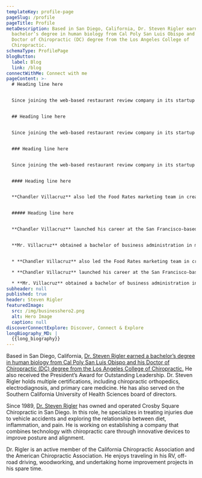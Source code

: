 ```yaml
---
templateKey: profile-page
pageSlug: /profile
pageTitle: Profile
metaDescription: Based in San Diego, California, Dr. Steven Rigler earned a
  bachelor’s degree in human biology from Cal Poly San Luis Obispo and his
  Doctor of Chiropractic (DC) degree from the Los Angeles College of
  Chiropractic.
schemaType: ProfilePage
blogButton:
  label: Blog
  link: /blog
connectWithMe: Connect with me
pageContent: >-
  # Heading line here


  Since joining the web-based restaurant review company in its startup phase, **Chandler Villacruz** has spearheaded market research activities that have allowed the firm to build effective advertising campaigns and achieve sound business growth.


  ## Heading line here


  Since joining the web-based restaurant review company in its startup phase, **Chandler Villacruz** has spearheaded market research activities that have allowed the firm to build effective advertising campaigns and achieve sound business growth.


  ### Heading line here


  Since joining the web-based restaurant review company in its startup phase, **Chandler Villacruz** has spearheaded market research activities that have allowed the firm to build effective advertising campaigns and achieve sound business growth.


  #### Heading line here


  **Chandler Villacruz** also led the Food Rates marketing team in creating a successful *user rewards program* that boosted online signups by 10,000 accounts in its first 30 days. For his achievements in his field, the [San Francisco Business Times](file:///home/surajit/Downloads/executives%20(2)/executives/profile.html#) recognized him as one of its “40 Under 40” *business leaders* in 2014.


  ##### Heading line here


  **Chandler Villacruz** launched his career at the San Francisco-based Healthy Living. After only six years with the firm, he advanced from his position of marketing associate to the role of marketing director.


  **Mr. Villacruz** obtained a bachelor of business administration in marketing from the Mays Business School at Texas A&M University, where he pursued the Advertising Strategy career track. Subsequently, he earned a master of science in marketing at the University of Southern California.


  * **Chandler Villacruz** also led the Food Rates marketing team in creating a successful *user rewards program* that boosted online signups by 10,000 accounts in its first 30 days. For his achievements in his field, the [San Francisco Business Times](file:///home/surajit/Downloads/executives%20(2)/executives/profile.html#) recognized him as one of its “40 Under 40” *business leaders* in 2014.

  * **Chandler Villacruz** launched his career at the San Francisco-based Healthy Living. After only six years with the firm, he advanced from his position of marketing associate to the role of marketing director.

  * **Mr. Villacruz** obtained a bachelor of business administration in marketing from the Mays Business School at Texas A&M University, where he pursued the Advertising Strategy career track. Subsequently, he earned a master of science in marketing at the University of Southern California.
subheader: null
published: true
header: Steven Rigler
featuredImage:
  src: /img/businesshero2.png
  alt: Hero Image
  caption: null
discoverConnectExplore: Discover, Connect & Explore
longBiography_MD: |
  {{long_biography}}
---
```

Based in San Diego, California, [Dr. Steven Rigler earned a bachelor’s degree in human biology from Cal Poly San Luis Obispo and his Doctor of Chiropractic (DC) degree from the Los Angeles College of Chiropractic.](https://stevenrigler.weebly.com/) He also received the President’s Award for Outstanding Leadership. Dr. Steven Rigler holds multiple certifications, including chiropractic orthopedics, electrodiagnosis, and primary care medicine. He has also served on the Southern California University of Health Sciences board of directors.

Since 1989, [Dr. Steven Rigler](https://www.flickr.com/people/stevenrigler/) has owned and operated Crosby Square Chiropractic in San Diego. In this role, he specializes in treating injuries due to vehicle accidents and exploring the relationship between diet, inflammation, and pain. He is working on establishing a company that combines technology with chiropractic care through innovative devices to improve posture and alignment.

Dr. Rigler is an active member of the California Chiropractic Association and the American Chiropractic Association. He enjoys traveling in his RV, off-road driving, woodworking, and undertaking home improvement projects in his spare time.